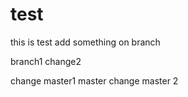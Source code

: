 # test
this is test
add something on branch

 branch1
change2


change master1
master 
change master 2
